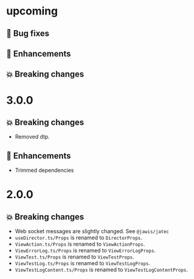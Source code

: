 # upcoming

## :bug: Bug fixes

## :tada: Enhancements

## :boom: Breaking changes

# 3.0.0

## :boom: Breaking changes

- Removed dtp.

## :tada: Enhancements

- Trimmed dependencies

# 2.0.0

## :boom: Breaking changes

- Web socket messages are slightly changed. See `@jawis/jatec`
- `useDirector.ts/Props` is renamed to `DirectorProps`.
- `ViewAction.ts/Props` is renamed to `ViewActionProps`.
- `ViewErrorLog.ts/Props` is renamed to `ViewErrorLogProps`.
- `ViewTest.ts/Props` is renamed to `ViewTestProps`.
- `ViewTestLog.ts/Props` is renamed to `ViewTestLogProps`.
- `ViewTestLogContent.ts/Props` is renamed to `ViewTestLogContentProps`.
